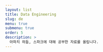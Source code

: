 ```yaml
---
layout: list
title: Data Engineering 
slug: de
menu: true
submenu: true
order: 5
description: >
  아파치 하둡, 스파크에 대해 공부한 자료를 올립니다.
---
```

